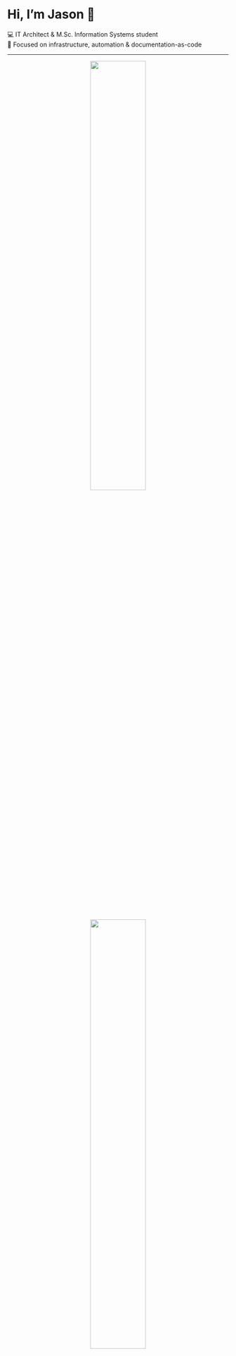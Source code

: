 # Hi, I’m Jason 👋

💻 IT Architect & M.Sc. Information Systems student  
🔧 Focused on infrastructure, automation & documentation-as-code

---

<p align="center">
  <img height="50%" width="auto" src="https://github-readme-stats.vercel.app/api?username=jasonhaak&show_icons=true&count_private=true&theme=tokyonight&hide_border=true&hide=issues,contribs&bg_color=00000000">
  <img height="50%" width="auto" src="https://github-readme-stats.vercel.app/api/top-langs/?username=jasonhaak&layout=compact&hide_border=true&theme=tokyonight&bg_color=00000000&langs_count=6&hide=jupyter%20notebook,tex,css">
</p>

---

### 🚀 Projects & Tech

<table width="100%">
  <tr>
    <th align="left">💻 Technology</th>
    <th align="left">🚀 Projects</th>
  </tr>
  <tr>
    <td>
      <a href="https://workers.cloudflare.com/">
        <img src="https://img.shields.io/badge/Cloudflare%20Workers-F38020?logo=cloudflare&logoColor=white">
      </a>
    </td>
    <td>
      <a href="https://github.com/jasonhaak/cloudflare-redirect-worker">
        <img src="https://img.shields.io/badge/cloudflare--redirect--worker-000000?logo=github&logoColor=white&labelColor=000000">
      </a>
    </td>
  </tr>
  <tr>
    <td>
      <a href="https://apps.ankiweb.net/">
        <img src="https://img.shields.io/badge/Flashcards-0A96E6?logo=bookstack&logoColor=white">
      </a>
    </td>
    <td>
      <a href="https://github.com/jasonhaak/is-uni-muenster-flashcards">
        <img src="https://img.shields.io/badge/is--uni--muenster--flashcards-000000?logo=github&logoColor=white&labelColor=000000">
      </a>
      <a href="https://github.com/jasonhaak/wi-uni-muenster-flashcards">
        <img src="https://img.shields.io/badge/wi--uni--muenster--flashcards-000000?logo=github&logoColor=white&labelColor=000000">
      </a>
    </td>
  </tr>
  <tr>
    <td>
      <a href="https://www.php.net/">
        <img src="https://img.shields.io/badge/PHP-777BB4?logo=php&logoColor=white">
      </a>
    </td>
    <td>
      <a href="https://github.com/jasonhaak/runtime-analysis-php">
        <img src="https://img.shields.io/badge/runtime--analysis--php-000000?logo=github&logoColor=white&labelColor=000000">
      </a>
    </td>
  </tr>
</table>

---

### ✨ A few fun facts about me
- 🦆 Ducks are my spirit animals
- 😵 I was once hit by a boomerang at age 4 and got a scar above my eye  
